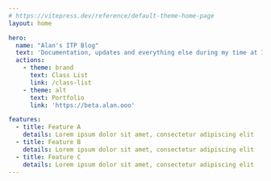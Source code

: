 ```yaml
---
# https://vitepress.dev/reference/default-theme-home-page
layout: home

hero:
  name: "Alan's ITP Blog"
  text: 'Documentation, updates and everything else during my time at ITP.'
  actions:
    - theme: brand
      text: Class List
      link: /class-list
    - theme: alt
      text: Portfolio
      link: 'https://beta.alan.ooo'

features:
  - title: Feature A
    details: Lorem ipsum dolor sit amet, consectetur adipiscing elit
  - title: Feature B
    details: Lorem ipsum dolor sit amet, consectetur adipiscing elit
  - title: Feature C
    details: Lorem ipsum dolor sit amet, consectetur adipiscing elit
---
```

